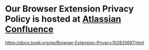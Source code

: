 # Our Browser Extension Privacy Policy is hosted at [Atlassian Confluence](https://www.atlassian.com/legal/privacy-policy)

https://docs.tosdr.org/sp/Browser-Extension-Privacy.102825697.html
